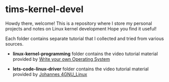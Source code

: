 # tims-kernel-devel

Howdy there, welcome! This is a repository where I store my personal projects and notes on Linux kernel development Hope you find it useful!

Each folder contains separate tutorial that I collected and tried from various sources.

- **linux-kernel-programming** folder contains the video tutorial material provided by [Write your own Operating System](https://youtube.com/playlist?list=PLHh55M_Kq4OChzSZUHzjjSetgiaTLB0Nz)

- **lets-code-linux-driver** folder contains the video tutorial material provided by [Johannes 4GNU_Linux](https://youtube.com/playlist?list=PLCGpd0Do5-I3b5TtyqeF1UdyD4C-S-dMa)
